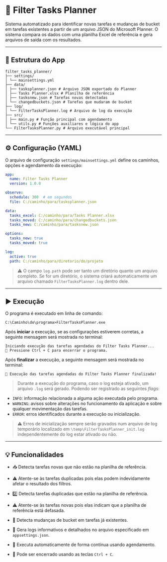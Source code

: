 # 🧠 Filter Tasks Planner

Sistema automatizado para identificar novas tarefas e mudanças de bucket em tarefas existentes a partir de um arquivo JSON do Microsoft Planner. O sistema compara os dados com uma planilha Excel de referência e gera arquivos de saída com os resultados.

---

## 📂 Estrutura do App

```
filter_tasks_planner/
├── settings/
│ └── mainsettings.yml
├── data/
│ ├── tasksplanner.json # Arquivo JSON exportado do Planner
│ ├── Tasks Planner.xlsx # Planilha de referência
│ ├── tasksnew.json # Tarefas novas detectadas
│ └── changedbuckets.json # Tarefas que mudaram de bucket
├── log/
│ └── FilterTasksPlanner.log # Arquivo de log da execução
├── src/
│ ├── main.py # Função principal com agendamento
│ └── utils.py # Funções auxiliares e lógica do app
└── FilterTasksPlanner.py # Arquivo executável principal
```

---

## ⚙️ Configuração (YAML)

O arquivo de configuração `settings/mainsettings.yml` define os caminhos, opções e agendamento da execução:

```yaml
app:
  name: Filter Tasks Planner
  version: 1.0.0

observe:
  schedule: 300  # em segundos
  file: C:/caminho/para/tasksplanner.json

data:
  tasks_excel: C:/caminho/para/Tasks Planner.xlsx
  tasks_moved: C:/caminho/para/changedbuckets.json
  tasks_new: C:/caminho/para/tasksnew.json

options:
  tasks_new: true
  tasks_moved: true

log:
  active: true
  path: C:/caminho/para/diretorio/do/projeto

```

> ⚠️ O campo `log.path` pode ser tanto um diretório quanto um arquivo completo. Se for um diretório, o sistema criará automaticamente um arquivo chamado `FilterTasksPlanner.log` dentro dele.

---

## ▶️ Execução

O programa é executado em linha de comando:

```
C:\Caminho\do\programa>FilterTasksPlanner.exe
```
Após **iniciar** a execução, se as configurações estiverem corretas, a seguinte mensagem será mostrada no terminal:

```
Iniciando execução das tarefas agendadas do Filter Tasks Planner...
🔹 Pressione Ctrl + C para encerrar o programa.
```

Após **finalizar** a execução, a seguinte mensagem será mostrada no terminal:

```
🔹 Execução das tarefas agendadas do Filter Tasks Planner finalizada!

```

> Durante a execução do programa, caso o log esteja ativado, um arquivo `.log` será gerado. Podendo ser registrado as seguintes _flags_:

- `INFO`: informação relacionada a alguma ação executada pelo programa. 
- `WARNING`: avisos sobre alterações no funcionamento da aplicação e sobre qualquer movimentação das tarefas.
- `ERROR`: erros identificados durante a execução ou inicialização.

> ⚠️ Erros de inicialização sempre serão gravados num arquivo de log temporário localizado em `\temp\FilterTasksPlanner_init.log` independentemente do log estar ativado ou não.

---

## 💡 Funcionalidades

- 📥 Detecta tarefas novas que não estão na planilha de referência.

- ⚠️ Atente-se às tarefas duplicadas pois elas podem indevidamente afetar o resultado dos filtros.

- 2️⃣ Detecta tarefas duplicadas que estão na planilha de referência.

- ⚠️ Atente-se às tarefas novas pois elas indicam que a planilha de referência está defasada.

- 🔁 Detecta mudanças de bucket em tarefas já existentes.

- 🧾 Gera logs informativos e detalhados no arquivo especificado em `appsettings.json`.

- 🔁 Executa automaticamente de forma contínua usando agendamento.

- 🛑 Pode ser encerrado usando as teclas `Ctrl + C`.
